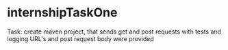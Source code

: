 # internshipTaskOne
Task: create maven project, that sends get and post requests with tests and logging
URL's and post request body were provided
